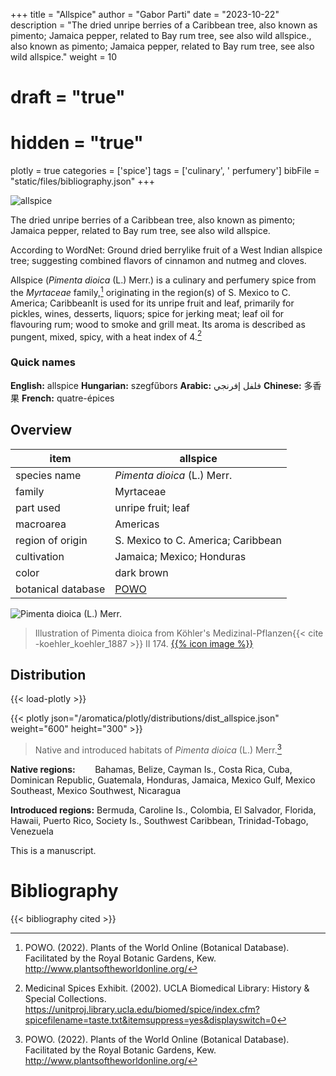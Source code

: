 +++
title = "Allspice"
author = "Gabor Parti"
date = "2023-10-22"
description = "The dried unripe berries of a Caribbean tree, also known as pimento; Jamaica pepper, related to Bay rum tree, see also wild allspice., also known as pimento; Jamaica pepper, related to Bay rum tree, see also wild allspice."
weight = 10
# draft = "true"
# hidden = "true"
plotly = true
categories = ['spice']
tags = ['culinary', ' perfumery']
bibFile = "static/files/bibliography.json"
+++

![allspice](/images/photos/allspice-1-Pexels.jpg?height=25vw&classes=shadow "Photo: Pexels")

The dried unripe berries of a Caribbean tree, also known as pimento; Jamaica pepper, related to Bay rum tree, see also wild allspice.

According to WordNet: Ground dried berrylike fruit of a West Indian allspice tree; suggesting combined flavors of cinnamon and nutmeg and cloves.

Allspice (*Pimenta dioica* (L.) Merr.) is a culinary and perfumery spice from the *Myrtaceae* family,[^powo] originating in the region(s) of S. Mexico to C. America; CaribbeanIt is used for its unripe fruit and leaf, primarily for pickles, wines, desserts, liquors; spice for jerking meat; leaf oil for flavouring rum; wood to smoke and grill meat. Its aroma is described as pungent, mixed, spicy, with a heat index of 4.[^ucla_medicinal_2002]

### Quick names

**English:** allspice **Hungarian:** szegfűbors **Arabic:** فلفل إفرنجي **Chinese:** 多香果 **French:** quatre-épices

## Overview

|       item       |                      allspice                     |
|------------------|---------------------------------------------------|
|   species name   |            *Pimenta dioica* (L.) Merr.            |
|      family      |                     Myrtaceae                     |
|     part used    |                 unripe fruit; leaf                |
|     macroarea    |                      Americas                     |
| region of origin |         S. Mexico to C. America; Caribbean        |
|    cultivation   |             Jamaica; Mexico; Honduras             |
|       color      |                     dark brown                    |
|botanical database|[POWO](https://powo.science.kew.org/taxon/196799-2)|

![*Pimenta dioica* (L.) Merr.](/images/illustrations/allspice.png?height=33vw "Illustration of Pimenta dioica from Köhler's Medizinal-Pflanzen")

>Illustration of Pimenta dioica from Köhler's Medizinal-Pflanzen{{< cite -koehler_koehler_1887 >}} II 174. [{{% icon image %}}](https://www.biodiversitylibrary.org/item/10837#page/697/mode/1up)

## Distribution

{{< load-plotly >}}

{{< plotly json="/aromatica/plotly/distributions/dist_allspice.json" weight="600" height="300" >}}

>Native and introduced habitats of *Pimenta dioica* (L.) Merr.[^powo]

**Native regions:** &nbsp; &nbsp; &nbsp; &nbsp;Bahamas, Belize, Cayman Is., Costa Rica, Cuba, Dominican Republic, Guatemala, Honduras, Jamaica, Mexico Gulf, Mexico Southeast, Mexico Southwest, Nicaragua

**Introduced regions:** Bermuda, Caroline Is., Colombia, El Salvador, Florida, Hawaii, Puerto Rico, Society Is., Southwest Caribbean, Trinidad-Tobago, Venezuela

[^powo]: POWO. (2022). Plants of the World Online (Botanical Database). Facilitated by the Royal Botanic Gardens, Kew. http://www.plantsoftheworldonline.org/
[^ucla_medicinal_2002]: Medicinal Spices Exhibit. (2002). UCLA Biomedical Library: History & Special Collections. https://unitproj.library.ucla.edu/biomed/spice/index.cfm?spicefilename=taste.txt&itemsuppress=yes&displayswitch=0



This is a manuscript.

# Bibliography

{{< bibliography cited >}}

